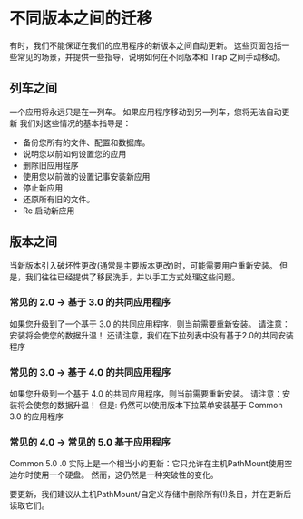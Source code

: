 # 不同版本之间的迁移

有时，我们不能保证在我们的应用程序的新版本之间自动更新。 这些页面包括一些常见的场景，并提供一些指导，说明如何在不同版本和 Trap 之间手动移动。

## 列车之间

一个应用将永远只是在一列车。 如果应用程序移动到另一列车，您将无法自动更新 我们对这些情况的基本指导是：

- 备份您所有的文件、配置和数据库。
- 说明您以前如何设置您的应用
- 删除旧应用程序
- 使用您以前做的设置记事安装新应用
- 停止新应用
- 还原所有旧的文件。
- Re 启动新应用

## 版本之间

当新版本引入破坏性更改(通常是主要版本更改)时，可能需要用户重新安装。 但是，我们往往已经提供了移民洗手，并以手工方式处理这些问题。

### 常见的 2.0 -> 基于 3.0 的共同应用程序

如果您升级到了一个基于 3.0 的共同应用程序，则当前需要重新安装。 请注意：安装将会使您的数据升温！ 还请注意，我们在下拉列表中没有基于2.0的共同安装程序

### 常见的 3.0 -> 基于 4.0 的共同应用程序

如果您升级到一个基于 4.0 的共同应用程序，则当前需要重新安装。 请注意：安装将会使您的数据升温！ 但是: 仍然可以使用版本下拉菜单安装基于 Common 3.0 的应用程序

### 常见的 4.0 -> 常见的 5.0 基于应用程序

Common 5.0 .0 实际上是一个相当小的更新：它只允许在主机PathMount使用空迪尔时使用一个硬盘。 然而，这仍然是一种突破性的变化。

要更新，我们建议从主机PathMount/自定义存储中删除所有(!)条目，并在更新后读取它们。

